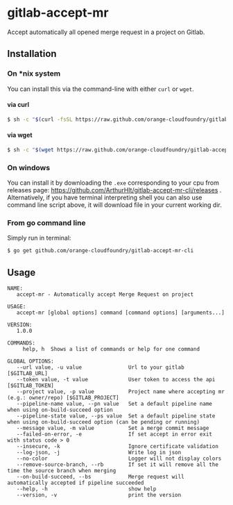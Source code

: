 # gitlab-accept-mr

Accept automatically all opened merge request in a project on Gitlab.

## Installation

### On *nix system

You can install this via the command-line with either `curl` or `wget`.

#### via curl

```bash
$ sh -c "$(curl -fsSL https://raw.github.com/orange-cloudfoundry/gitlab-accept-mr-cli/master/bin/install.sh)"
```

#### via wget

```bash
$ sh -c "$(wget https://raw.github.com/orange-cloudfoundry/gitlab-accept-mr-cli/master/bin/install.sh -O -)"
```

### On windows

You can install it by downloading the `.exe` corresponding to your cpu from releases page: https://github.com/ArthurHlt/gitlab-accept-mr-cli/releases .
Alternatively, if you have terminal interpreting shell you can also use command line script above, it will download file in your current working dir.

### From go command line

Simply run in terminal:

```bash
$ go get github.com/orange-cloudfoundry/gitlab-accept-mr-cli
```

## Usage

```
NAME:
   accept-mr - Automatically accept Merge Request on project

USAGE:
   accept-mr [global options] command [command options] [arguments...]

VERSION:
   1.0.0

COMMANDS:
     help, h  Shows a list of commands or help for one command

GLOBAL OPTIONS:
   --url value, -u value               Url to your gitlab [$GITLAB_URL]
   --token value, -t value             User token to access the api [$GITLAB_TOKEN]
   --project value, -p value           Project name where accepting mr (e.g.: owner/repo) [$GITLAB_PROJECT]
   --pipeline-name value, --pn value   Set a default pipeline name when using on-build-succeed option
   --pipeline-state value, --ps value  Set a default pipeline state when using on-build-succeed option (can be pending or running)
   --message value, -m value           Set a merge commit message
   --failed-on-error, -e               If set accept in error exit with status code > 0
   --insecure, -k                      Ignore certificate validation
   --log-json, -j                      Write log in json
   --no-color                          Logger will not display colors
   --remove-source-branch, --rb        If set it will remove all the time the source branch when merging
   --on-build-succeed, --bs            Merge request will automatically accepted if pipeline succeeded
   --help, -h                          show help
   --version, -v                       print the version
```